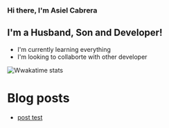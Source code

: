 ### Hi there, I'm Asiel Cabrera 

## I'm a Husband, Son and Developer!
- I'm currently learning everything
- I'm looking to collaborte with other developer 

![Wwakatime stats](https://github-readme-stats-taupe-two.vercel.app/api/wakatime?username=asielcabrera&hide_title=true&hide_border=true&langs_count=5)
# Blog posts
<!-- BLOG-POST-LIST:START -->
- [post test](https://dev.to/asielcabrera/post-test-2pcp)
<!-- BLOG-POST-LIST:END -->
